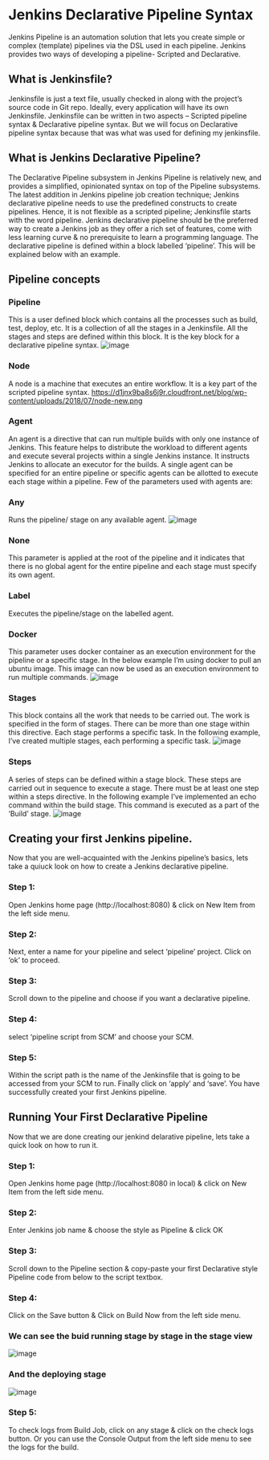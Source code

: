 # Jenkins Declarative Pipeline Syntax
Jenkins Pipeline is an automation solution that lets you create simple or complex (template) pipelines via the DSL used in each pipeline. Jenkins provides two ways of developing a pipeline- Scripted and Declarative.

## What is Jenkinsfile?
Jenkinsfile is just a text file, usually checked in along with the project’s source code in Git repo. Ideally, every application will have its own Jenkinsfile.
Jenkinsfile can be written in two aspects – Scripted pipeline syntax & Declarative pipeline syntax. But we will focus on Declarative pipeline syntax because that was what was used for defining my jenkinsfile.

## What is Jenkins Declarative Pipeline?
The Declarative Pipeline subsystem in Jenkins Pipeline is relatively new, and provides a simplified, opinionated syntax on top of the Pipeline subsystems.
The latest addition in Jenkins pipeline job creation technique; Jenkins declarative pipeline needs to use the predefined constructs to create pipelines. Hence, it is not flexible as a scripted pipeline; Jenkinsfile starts with the word pipeline. Jenkins declarative pipeline should be the preferred way to create a Jenkins job as they offer a rich set of features, come with less learning curve & no prerequisite to learn a programming language.
The declarative pipeline is defined within a block labelled ‘pipeline’. This will be explained below with an example.

## Pipeline concepts
### Pipeline
This is a user defined block which contains all the processes such as build, test, deploy, etc. It is a collection of all the stages in a Jenkinsfile. All the stages and steps are defined within this block. It is the key block for a declarative pipeline syntax.
![image](https://user-images.githubusercontent.com/87660460/126752748-8e48c0d2-3ec9-4d3d-bd91-d2be59b30dff.png)

### Node
A node is a machine that executes an entire workflow. It is a key part of the scripted pipeline syntax.
https://d1jnx9ba8s6j9r.cloudfront.net/blog/wp-content/uploads/2018/07/node-new.png

### Agent
An agent is a directive that can run multiple builds with only one instance of Jenkins. This feature helps to distribute the workload to different agents and execute several projects within a single Jenkins instance. It instructs Jenkins to allocate an executor for the builds.
A single agent can be specified for an entire pipeline or specific agents can be allotted to execute each stage within a pipeline. Few of the parameters used with agents are:

### Any
Runs the pipeline/ stage on any available agent.
![image](https://user-images.githubusercontent.com/87660460/126752815-f088adc4-2520-4dc7-bfb4-d5b203898269.png)

### None
This parameter is applied at the root of the pipeline and it indicates that there is no global agent for the entire pipeline and each stage must specify its own agent.

### Label
Executes the pipeline/stage on the labelled agent.

### Docker
This parameter uses docker container as an execution environment for the pipeline or a specific stage. In the below example I’m using docker to pull an ubuntu image. This image can now be used as an execution environment to run multiple commands.
![image](https://user-images.githubusercontent.com/87660460/126752889-67c8a586-bfb4-45de-ba95-80bc1309cd50.png)

### Stages
This block contains all the work that needs to be carried out. The work is specified in the form of stages. There can be more than one stage within this directive. Each stage performs a specific task. In the following example, I’ve created multiple stages, each performing a specific task.
![image](https://user-images.githubusercontent.com/87660460/126752957-c2279af6-19ec-4838-873d-5702ae22b279.png)
### Steps
 A series of steps can be defined within a stage block. These steps are carried out in sequence to execute a stage. There must be at least one step within a steps directive. In the following example I’ve implemented an echo command within the build stage. This command is executed as a part of the ‘Build’ stage.
 ![image](https://user-images.githubusercontent.com/87660460/126752957-c2279af6-19ec-4838-873d-5702ae22b279.png)

## Creating your first Jenkins pipeline.
Now that you are well-acquainted with the Jenkins pipeline’s basics, lets take a quiuck look on how to create a Jenkins declarative pipeline.

### Step 1: 
Open Jenkins home page (http://localhost:8080) & click on New Item from the left side menu.
### Step 2: 
Next, enter a name for your pipeline and select ‘pipeline’ project. Click on ‘ok’ to proceed.
### Step 3: 
Scroll down to the pipeline and choose if you want a declarative pipeline.
### Step 4: 
select ‘pipeline script from SCM’ and choose your SCM.
### Step 5: 
Within the script path is the name of the Jenkinsfile that is going to be accessed from your SCM to run. Finally click on ‘apply’ and ‘save’. You have successfully created your first Jenkins pipeline.


## Running Your First Declarative Pipeline
Now that we are done creating our jenkind delarative pipeline, lets take a quick look on how to run it.
### Step 1:
Open Jenkins home page (http://localhost:8080 in local) & click on New Item from the left side menu.
### Step 2: 
Enter Jenkins job name & choose the style as Pipeline & click OK
### Step 3: 
Scroll down to the Pipeline section & copy-paste your first Declarative style Pipeline code from below to the script textbox.
### Step 4: 
Click on the Save button & Click on Build Now from the left side menu.
### We can see the buid running stage by stage in the stage view
![image](https://user-images.githubusercontent.com/87660460/126744835-d600cec1-5422-4aa8-9fea-21bb1e3430d9.png)
### And the deploying stage
![image](https://user-images.githubusercontent.com/87660460/126751278-a9fbe74f-7b3e-4dbd-b3f7-ec8f59a653f5.png)
### Step 5: 
To check logs from Build Job, click on any stage & click on the check logs button. Or you can use the Console Output from the left side menu to see the logs for the build.



